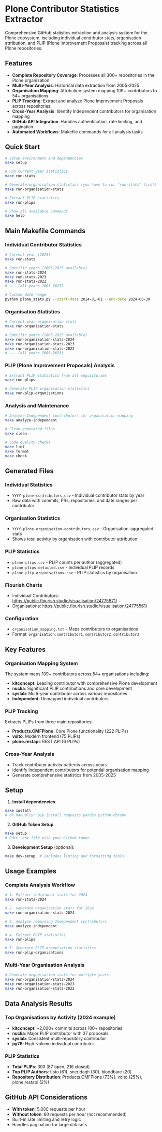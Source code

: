 # Plone Contributor Statistics Extractor

Comprehensive GitHub statistics extraction and analysis system for the Plone ecosystem, including individual contributor stats, organisation attribution, and PLIP (Plone Improvement Proposals) tracking across all Plone repositories.

## Features

- **Complete Repository Coverage**: Processes all 300+ repositories in the Plone organization
- **Multi-Year Analysis**: Historical data extraction from 2005-2025
- **Organisation Mapping**: Attribution system mapping 109+ contributors to 54+ organisations
- **PLIP Tracking**: Extract and analyze Plone Improvement Proposals across repositories
- **Cross-Year Analysis**: Identify Independent contributors for organisation mapping
- **GitHub API Integration**: Handles authentication, rate limiting, and pagination
- **Automated Workflows**: Makefile commands for all analysis tasks

## Quick Start

```bash
# Setup environment and dependencies
make setup

# Run current year statistics
make run-stats

# Generate organisation statistics (you have to run "run-stats" first)
make run-organisation-stats

# Extract PLIP statistics
make run-plips

# Show all available commands
make help
```

## Main Makefile Commands

### Individual Contributor Statistics

```bash
# Current year (2025)
make run-stats

# Specific years (2005-2025 available)
make run-stats-2024
make run-stats-2023
make run-stats-2022
# ... (all years 2005-2025)

# Custom date range
python plone_stats.py --start-date 2024-01-01 --end-date 2024-06-30
```

### Organisation Statistics

```bash
# Current year organisation stats
make run-organisation-stats

# Specific years (2005-2025 available)
make run-organisation-stats-2024
make run-organisation-stats-2023
make run-organisation-stats-2022
# ... (all years 2005-2025)
```

### PLIP (Plone Improvement Proposals) Analysis

```bash
# Extract PLIP statistics from all repositories
make run-plips

# Generate PLIP organisation statistics
make run-plip-organisations
```

### Analysis and Maintenance

```bash
# Analyze Independent contributors for organisation mapping
make analyze-independent

# Clean generated files
make clean

# Code quality checks
make lint
make format
make check
```

## Generated Files

### Individual Statistics

- `YYYY-plone-contributors.csv` - Individual contributor stats by year
- Raw data with commits, PRs, repositories, and date ranges per contributor

### Organisation Statistics

- `YYYY-plone-organisation-contributors.csv` - Organisation-aggregated stats
- Shows total activity by organisation with contributor attribution

### PLIP Statistics

- `plone-plips.csv` - PLIP counts per author (aggregated)
- `plone-plips-detailed.csv` - Individual PLIP records
- `plone-plip-organisations.csv` - PLIP statistics by organisation

### Flourish Charts

- Individual Contributors: https://public.flourish.studio/visualisation/24775871/
- Organisations: https://public.flourish.studio/visualisation/24775561/

### Configuration

- `organisation_mapping.txt` - Maps contributors to organisations
- Format: `organisation:contributor1,contributor2,contributor3`

## Key Features

### Organisation Mapping System

The system maps 109+ contributors across 54+ organisations including:

- **kitconcept**: Leading contributor with comprehensive Plone development
- **nuclia**: Significant PLIP contributions and core development
- **syslab**: Multi-year contributor across various repositories
- **Independent**: Unmapped individual contributors

### PLIP Tracking

Extracts PLIPs from three main repositories:

- **Products.CMFPlone**: Core Plone functionality (222 PLIPs)
- **volto**: Modern frontend (75 PLIPs)
- **plone.restapi**: REST API (6 PLIPs)

### Cross-Year Analysis

- Track contributor activity patterns across years
- Identify Independent contributors for potential organisation mapping
- Generate comprehensive statistics from 2005-2025

## Setup

1. **Install dependencies**:

```bash
make install
# or manually: pip install requests pandas python-dotenv
```

2. **GitHub Token Setup**:

```bash
make setup
# Edit .env file with your GitHub token
```

3. **Development Setup** (optional):

```bash
make dev-setup  # Includes linting and formatting tools
```

## Usage Examples

### Complete Analysis Workflow

```bash
# 1. Extract individual stats for 2024
make run-stats-2024

# 2. Generate organisation stats for 2024
make run-organisation-stats-2024

# 3. Analyze remaining Independent contributors
make analyze-independent

# 4. Extract PLIP statistics
make run-plips

# 5. Generate PLIP organisation statistics
make run-plip-organisations
```

### Multi-Year Organisation Analysis

```bash
# Generate organisation stats for multiple years
make run-organisation-stats-2024
make run-organisation-stats-2023
make run-organisation-stats-2022
```

## Data Analysis Results

### Top Organisations by Activity (2024 example)

- **kitconcept**: ~2,000+ commits across 100+ repositories
- **nuclia**: Major PLIP contributor with 37 proposals
- **syslab**: Consistent multi-repository contributor
- **py76**: High-volume individual contributor

### PLIP Statistics

- **Total PLIPs**: 303 (87 open, 216 closed)
- **Top PLIP Authors**: tisto (61), sneridagh (30), bloodbare (20)
- **Repository Distribution**: Products.CMFPlone (73%), volto (25%), plone.restapi (2%)

## GitHub API Considerations

- **With token**: 5,000 requests per hour
- **Without token**: 60 requests per hour (not recommended)
- Built-in rate limiting and retry logic
- Handles pagination for large datasets
